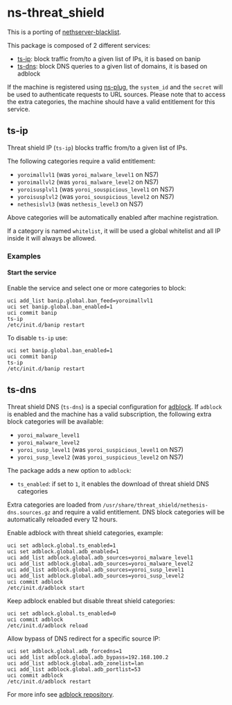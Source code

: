 # ns-threat_shield

This is a porting of [nethserver-blacklist](https://github.com/NethServer/nethserver-blacklist/).

This package is composed of 2 different services:

- [ts-ip](#ts-ip): block traffic from/to a given list of IPs, it is based on banip
- [ts-dns](#ts-dns): block DNS queries to a given list of domains, it is based on adblock

If the machine is registered using [ns-plug](../ns-plug), the `system_id` and the `secret` will be used to authenticate requests to URL sources.
Please note that to access the extra categories, the machine should have a valid entitlement for this service.

## ts-ip

Threat shield IP (`ts-ip`) blocks traffic from/to a given list of IPs.

The following categories require a valid entitlement:

- `yoroimallvl1` (was `yoroi_malware_level1` on NS7)
- `yoroimallvl2` (was `yoroi_malware_level2` on NS7)
- `yoroisusplvl1` (was `yoroi_souspicious_level1` on NS7)
- `yoroisusplvl2` (was `yoroi_souspicious_level2` on NS7)
- `nethesislvl3` (was `nethesis_level3` on NS7)

Above categories will be automatically enabled after machine registration.

If a category is named `whitelist`, it will be used a global whitelist and all IP inside it will always be allowed.

### Examples

#### Start the service

Enable the service and select one or more categories to block:
```
uci add_list banip.global.ban_feed=yoroimallvl1
uci set banip.global.ban_enabled=1
uci commit banip
ts-ip
/etc/init.d/banip restart
```

To disable `ts-ip` use:
```
uci set banip.global.ban_enabled=1
uci commit banip
ts-ip
/etc/init.d/banip restart
```

## ts-dns

Threat shield DNS (`ts-dns`) is a special configuration for [adblock](https://github.com/openwrt/packages/tree/master/net/adblock).
If `adblock` is enabled and the machine has a valid subscription, the following extra block categories will be available:

- `yoroi_malware_level1`
- `yoroi_malware_level2`
- `yoroi_susp_level1` (was `yoroi_suspicious_level1` on NS7)
- `yoroi_susp_level2` (was `yoroi_suspicious_level2` on NS7)

The package adds a new option to `adblock`:

- `ts_enabled`: if set to `1`, it enables the download of threat shield DNS categories

Extra categories are loaded from `/usr/share/threat_shield/nethesis-dns.sources.gz` and require a valid entitlement.
DNS block categories will be automatically reloaded every 12 hours.

Enable adblock with threat shield categories, example:
```
uci set adblock.global.ts_enabled=1
uci set adblock.global.adb_enabled=1
uci add_list adblock.global.adb_sources=yoroi_malware_level1
uci add_list adblock.global.adb_sources=yoroi_malware_level2
uci add_list adblock.global.adb_sources=yoroi_susp_level1
uci add_list adblock.global.adb_sources=yoroi_susp_level2
uci commit adblock
/etc/init.d/adblock start
```

Keep adblock enabled but disable threat shield categories:
```
uci set adblock.global.ts_enabled=0
uci commit adblock
/etc/init.d/adblock reload
```

Allow bypass of DNS redirect for a specific source IP:
```
uci set adblock.global.adb_forcedns=1
uci add_list adblock.global.adb_bypass=192.168.100.2
uci add_list adblock.global.adb_zonelist=lan
uci add_list adblock.global.adb_portlist=53
uci commit adblock
/etc/init.d/adblock restart
```

For more info see [adblock repository](https://github.com/openwrt/packages/tree/master/net/adblock).
